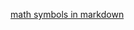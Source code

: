 [math symbols in markdown](https://csrgxtu.github.io/2015/03/20/Writing-Mathematic-Fomulars-in-Markdown/)
